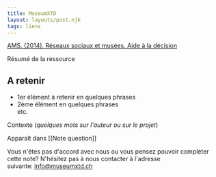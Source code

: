 ```yaml
---
title: MuseumXTD
layout: layouts/post.njk
tags: liens
---
```

[AMS. (2014). Réseaux sociaux et musées. Aide à la décision](https://www.museums.ch/fr/publications/standards/r%C3%A9seaux-sociaux.html)

Résumé de la ressource

## A retenir
- 1er élément à retenir en quelques phrases
- 2ème élément en quelques phrases  
etc. 
  
Contexte (*quelques mots sur l'auteur ou sur le projet*)


Apparaît dans [[Note question]]

Vous n'êtes pas d'accord avec nous ou vous pensez pouvoir compléter cette note? N'hésitez pas à nous contacter à l'adresse suivante: [info@museumxtd.ch](mailto:info@museumxtd.ch)